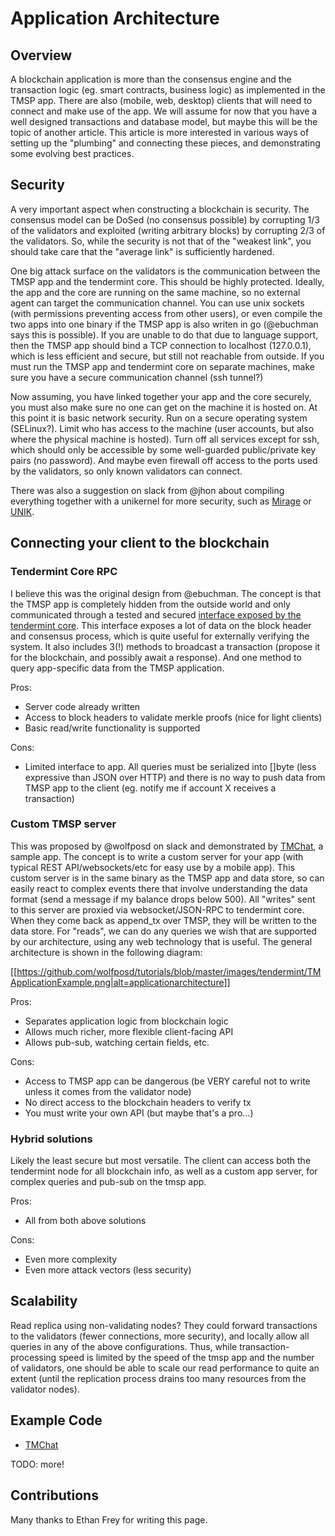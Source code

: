 # Application Architecture

## Overview

A blockchain application is more than the consensus engine and the transaction logic (eg. smart contracts, business logic) as implemented in the TMSP app.  There are also (mobile, web, desktop) clients that will need to connect and make use of the app.  We will assume for now that you have a well designed transactions and database model, but maybe this will be the topic of another article.  This article is more interested in various ways of setting up the "plumbing" and connecting these pieces, and demonstrating some evolving best practices.

## Security

A very important aspect when constructing a blockchain is security.  The consensus model can be DoSed (no consensus possible) by corrupting 1/3 of the validators and exploited (writing arbitrary blocks) by corrupting 2/3 of the validators. So, while the security is not that of the "weakest link", you should take care that the "average link" is sufficiently hardened.

One big attack surface on the validators is the communication between the TMSP app and the tendermint core.  This should be highly protected. Ideally, the app and the core are running on the same machine, so no external agent can target the communication channel.  You can use unix sockets (with permissions preventing access from other users), or even compile the two apps into one binary if the TMSP app is also writen in go (@ebuchman says this is possible). If you are unable to do that due to language support, then the TMSP app should bind a TCP connection to localhost (127.0.0.1), which is less efficient and secure, but still not reachable from outside.  If you must run the TMSP app and tendermint core on separate machines, make sure you have a secure communication channel (ssh tunnel?)

Now assuming, you have linked together your app and the core securely, you must also make sure no one can get on the machine it is hosted on.  At this point it is basic network security. Run on a secure operating system (SELinux?). Limit who has access to the machine (user accounts, but also where the physical machine is hosted).  Turn off all services except for ssh, which should only be accessible by some well-guarded public/private key pairs (no password). And maybe even firewall off access to the ports used by the validators, so only known validators can connect.

There was also a suggestion on slack from @jhon about compiling everything together with a unikernel for more security, such as [Mirage](https://mirage.io) or [UNIK](https://github.com/emc-advanced-dev/unik).

## Connecting your client to the blockchain

### Tendermint Core RPC

I believe this was the original design from @ebuchman.  The concept is that the TMSP app is completely hidden from the outside world and only communicated through a tested and secured [interface exposed by the tendermint core](/docs/internals/rpc).  This interface exposes a lot of data on the block header and consensus process, which is quite useful for externally verifying the system.  It also includes 3(!) methods to broadcast a transaction (propose it for the blockchain, and possibly await a response).  And one method to query app-specific data from the TMSP application.

Pros:
* Server code already written
* Access to block headers to validate merkle proofs (nice for light clients)
* Basic read/write functionality is supported

Cons:
* Limited interface to app.  All queries must be serialized into []byte (less expressive than JSON over HTTP) and there is no way to push data from TMSP app to the client (eg. notify me if account X receives a transaction)

### Custom TMSP server

This was proposed by @wolfposd on slack and demonstrated by [TMChat](https://github.com/wolfposd/TMChat), a sample app. The concept is to write a custom server for your app (with typical REST API/websockets/etc for easy use by a mobile app). This custom server is in the same binary as the TMSP app and data store, so can easily react to complex events there that involve understanding the data format (send a message if my balance drops below 500). All "writes" sent to this server are proxied via websocket/JSON-RPC to tendermint core.  When they come back as append_tx over TMSP, they will be written to the data store. For "reads", we can do any queries we wish that are supported by our architecture, using any web technology that is useful. The general architecture is shown in the following diagram:

[[https://github.com/wolfposd/tutorials/blob/master/images/tendermint/TMApplicationExample.png|alt=applicationarchitecture]]

Pros:
* Separates application logic from blockchain logic
* Allows much richer, more flexible client-facing API
* Allows pub-sub, watching certain fields, etc.

Cons:
* Access to TMSP app can be dangerous (be VERY careful not to write unless it comes from the validator node)
* No direct access to the blockchain headers to verify tx
* You must write your own API (but maybe that's a pro...)



### Hybrid solutions

Likely the least secure but most versatile.  The client can access both the tendermint node for all blockchain info, as well as a custom app server, for complex queries and pub-sub on the tmsp app.

Pros:
* All from both above solutions

Cons:
* Even more complexity
* Even more attack vectors (less security)

## Scalability

Read replica using non-validating nodes?  They could forward transactions to the validators (fewer connections, more security), and locally allow all queries in any of the above configurations. Thus, while transaction-processing speed is limited by the speed of the tmsp app and the number of validators, one should be able to scale our read performance to quite an extent (until the replication process drains too many resources from the validator nodes).

## Example Code

* [TMChat](https://github.com/wolfposd/TMChat)

TODO: more!

## Contributions


Many thanks to Ethan Frey for writing this page.
